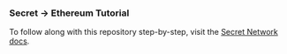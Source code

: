 ### Secret -> Ethereum Tutorial

To follow along with this repository step-by-step, visit the [Secret Network docs](https://docs.scrt.network/secret-network-documentation/development/development-concepts/ethereum-evm-developer-toolkit).

<!-- Contract hash: 4eae278f3cda9a19b0b2432f22d7d5a671fe9672bfea20f27e49297a7db3999c
contract address:  secret16s5dv3r7ed07pc50qyypwxttmrn0a27ldzfs55 -->

